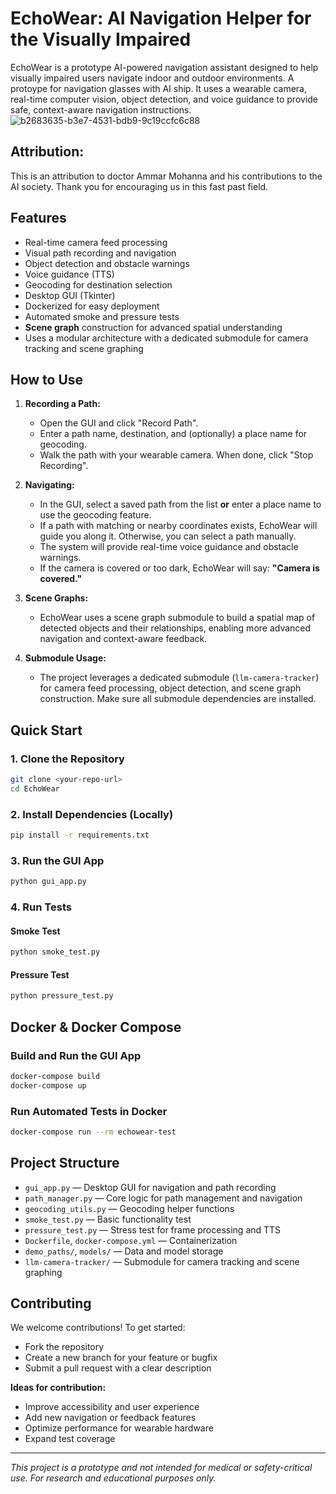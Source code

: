 # EchoWear: AI Navigation Helper for the Visually Impaired

EchoWear is a prototype AI-powered navigation assistant designed to help visually impaired users navigate indoor and outdoor environments. A protoype for navigation glasses with AI ship. It uses a wearable camera, real-time computer vision, object detection, and voice guidance to provide safe, context-aware navigation instructions.
![b2683635-b3e7-4531-bdb9-9c19ccfc6c88](https://github.com/user-attachments/assets/106ea61b-35cd-4dcf-8884-50ffa628f79b)

**Attribution:**
--------------
This is an attribution to doctor Ammar Mohanna and his contributions to the AI society. Thank you for encouraging us in this fast past field.

## Features
- Real-time camera feed processing
- Visual path recording and navigation
- Object detection and obstacle warnings
- Voice guidance (TTS)
- Geocoding for destination selection
- Desktop GUI (Tkinter)
- Dockerized for easy deployment
- Automated smoke and pressure tests
- **Scene graph** construction for advanced spatial understanding
- Uses a modular architecture with a dedicated submodule for camera tracking and scene graphing

## How to Use
1. **Recording a Path:**
   - Open the GUI and click "Record Path".
   - Enter a path name, destination, and (optionally) a place name for geocoding.
   - Walk the path with your wearable camera. When done, click "Stop Recording".

2. **Navigating:**
   - In the GUI, select a saved path from the list **or** enter a place name to use the geocoding feature.
   - If a path with matching or nearby coordinates exists, EchoWear will guide you along it. Otherwise, you can select a path manually.
   - The system will provide real-time voice guidance and obstacle warnings.
   - If the camera is covered or too dark, EchoWear will say: **"Camera is covered."**

3. **Scene Graphs:**
   - EchoWear uses a scene graph submodule to build a spatial map of detected objects and their relationships, enabling more advanced navigation and context-aware feedback.

4. **Submodule Usage:**
   - The project leverages a dedicated submodule (`llm-camera-tracker`) for camera feed processing, object detection, and scene graph construction. Make sure all submodule dependencies are installed.

## Quick Start

### 1. Clone the Repository
```sh
git clone <your-repo-url>
cd EchoWear
```

### 2. Install Dependencies (Locally)
```sh
pip install -r requirements.txt
```

### 3. Run the GUI App
```sh
python gui_app.py
```

### 4. Run Tests
#### Smoke Test
```sh
python smoke_test.py
```
#### Pressure Test
```sh
python pressure_test.py
```

## Docker & Docker Compose

### Build and Run the GUI App
```sh
docker-compose build
docker-compose up
```

### Run Automated Tests in Docker
```sh
docker-compose run --rm echowear-test
```

## Project Structure
- `gui_app.py` — Desktop GUI for navigation and path recording
- `path_manager.py` — Core logic for path management and navigation
- `geocoding_utils.py` — Geocoding helper functions
- `smoke_test.py` — Basic functionality test
- `pressure_test.py` — Stress test for frame processing and TTS
- `Dockerfile`, `docker-compose.yml` — Containerization
- `demo_paths/`, `models/` — Data and model storage
- `llm-camera-tracker/` — Submodule for camera tracking and scene graphing

## Contributing
We welcome contributions! To get started:
- Fork the repository
- Create a new branch for your feature or bugfix
- Submit a pull request with a clear description

**Ideas for contribution:**
- Improve accessibility and user experience
- Add new navigation or feedback features
- Optimize performance for wearable hardware
- Expand test coverage

---

*This project is a prototype and not intended for medical or safety-critical use. For research and educational purposes only.* 
